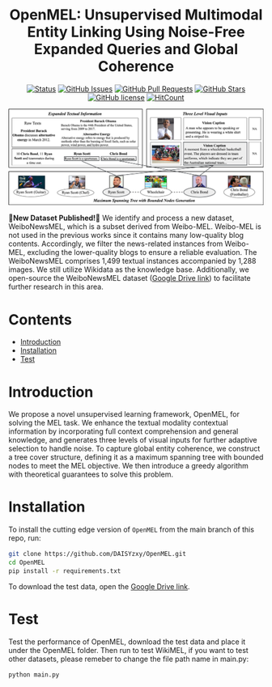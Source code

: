 <div align="center">
<h1>OpenMEL: Unsupervised Multimodal Entity Linking Using Noise-Free Expanded Queries and Global Coherence</h1>

[![Status](https://img.shields.io/badge/status-active-success.svg)](https://github.com/DAISYzxy/OpenMEL)
[![GitHub Issues](https://img.shields.io/github/issues/DAISYzxy/OpenMEL.svg)](https://github.com/DAISYzxy/OpenMEL/issues)
[![GitHub Pull Requests](https://img.shields.io/github/issues-pr/DAISYzxy/OpenMEL.svg)](https://github.com/DAISYzxy/OpenMEL/pulls)
[![GitHub Stars](https://img.shields.io/github/stars/DAISYzxy/OpenMEL.svg)](https://github.com/DAISYzxy/OpenMEL/stargazers)
[![GitHub license](https://img.shields.io/github/license/DAISYzxy/OpenMEL.svg)](https://github.com/DAISYzxy/OpenMEL/blob/main/LICENSE)
[![HitCount](https://views.whatilearened.today/views/github/DAISYzxy/OpenMEL.svg)](https://github.com/DAISYzxy/OpenMEL)
</div>

<img src="fig/framework.png" width="1000px">


**📖New Dataset Published!📖** We identify and process a new dataset, WeiboNewsMEL, which is a subset derived from Weibo-MEL. Weibo-MEL is not used in the previous works since it contains many low-quality blog contents. Accordingly, we filter the news-related instances from Weibo-MEL, excluding the lower-quality blogs to ensure a reliable evaluation. The WeiboNewsMEL comprises 1,499 textual instances accompanied by 1,288 images. We still utilize Wikidata as the knowledge base. Additionally, we open-source the WeiboNewsMEL dataset ([Google Drive link](https://drive.google.com/drive/folders/1dhQyPwOe3UJn1LHYKGvnXpzZ0YWF5eI1?usp=sharing)) to facilitate further research in this area.


# Contents

- [Introduction](#Introduction)
- [Installation](#Installation)
- [Test](#Test)

# Introduction

We propose a novel unsupervised learning framework, OpenMEL, for solving the MEL task. We enhance the textual modality contextual information by incorporating full context comprehension and general knowledge, and generates three levels of visual inputs for further adaptive selection to handle noise. To capture global entity coherence, we construct a tree cover structure, defining it as a maximum spanning tree with bounded nodes to meet the MEL objective. We then introduce a greedy algorithm with theoretical guarantees to solve this problem.



# Installation
To install the cutting edge version of `OpenMEL` from the main branch of this repo, run:
```bash
git clone https://github.com/DAISYzxy/OpenMEL.git
cd OpenMEL
pip install -r requirements.txt
```
To download the test data, open the [Google Drive link](https://drive.google.com/drive/folders/1dhQyPwOe3UJn1LHYKGvnXpzZ0YWF5eI1?usp=sharing).


# Test
Test the performance of OpenMEL, download the test data and place it under the OpenMEL folder. Then run to test WikiMEL, if you want to test other datasets, please remeber to change the file path name in main.py:
```bash
python main.py
```